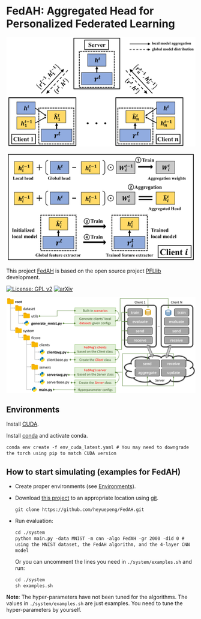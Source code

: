 # FedAH: Aggregated Head for Personalized Federated Learning

![fedah](./fedah.png)



![fedah_client](./fedah_client.png)



This project [FedAH](https://github.com/heyuepeng/FedAH) is based on the open source project [PFLlib](https://github.com/TsingZ0/PFLlib) development.

[![License: GPL v2](https://camo.githubusercontent.com/1b537d3212c421e0362b9c7168f1febd83941d79e8ccd8487309a4a759f7da11/68747470733a2f2f696d672e736869656c64732e696f2f62616467652f4c6963656e73652d47504c5f76322d626c75652e737667)](https://www.gnu.org/licenses/old-licenses/gpl-2.0.en.html) [![arXiv](https://camo.githubusercontent.com/ca1d27a07f5525f7d380d41c70a877b7af62e55c39c1199e15129854ab949391/68747470733a2f2f696d672e736869656c64732e696f2f62616467652f61725869762d323331322e30343939322d6233316231622e737667)](https://arxiv.org/abs/2312.04992)

![img](https://github.com/heyuepeng/PFLlibVSP/raw/main/structure.png)



## Environments

Install [CUDA](https://developer.nvidia.com/cuda-11-6-0-download-archive).

Install [conda](https://repo.anaconda.com/miniconda/Miniconda3-latest-Linux-x86_64.sh) and activate conda.

```
conda env create -f env_cuda_latest.yaml # You may need to downgrade the torch using pip to match CUDA version
```



## How to start simulating (examples for FedAH)

- Create proper environments (see [Environments](https://github.com/heyuepeng/FedAH/blob/master/env_cuda_latest.yaml)).

- Download [this project](https://github.com/heyuepeng/FedAH) to an appropriate location using [git](https://git-scm.com/).

  ```
  git clone https://github.com/heyuepeng/FedAH.git
  ```

- Run evaluation:

  ```
  cd ./system
  python main.py -data MNIST -m cnn -algo FedAH -gr 2000 -did 0 # using the MNIST dataset, the FedAH algorithm, and the 4-layer CNN model
  ```

  Or you can uncomment the lines you need in `./system/examples.sh` and run:

  ```
  cd ./system
  sh examples.sh
  ```

**Note**: The hyper-parameters have not been tuned for the algorithms. The values in `./system/examples.sh` are just examples. You need to tune the hyper-parameters by yourself.
